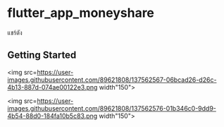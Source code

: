 # flutter_app_moneyshare

แชร์ตัง

## Getting Started

<img src=https://user-images.githubusercontent.com/89621808/137562567-06bcad26-d26c-4b13-887d-074ae00122e3.png width"150">


<img src=https://user-images.githubusercontent.com/89621808/137562576-01b346c0-9dd9-4b54-88d0-184fa10b5c83.png width"150">


